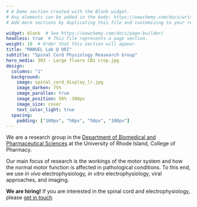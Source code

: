 ```yaml
---
# A Demo section created with the Blank widget.
# Any elements can be added in the body: https://wowchemy.com/docs/writing-markdown-latex/
# Add more sections by duplicating this file and customizing to your requirements.

widget: blank  # See https://wowchemy.com/docs/page-builder/
headless: true  # This file represents a page section.
weight: 10  # Order that this section will appear.
title: "MANUEL Lab @ URI"
subtitle: "Spinal Cord Physiology Reasearch Group"
hero_media: 393 - Large fluoro CB1 crop.jpg
design:
  columns: "1"
  background:
    image: spinal_cord_display_lr.jpg
    image_darken: 75%
    image_parallax: true
    image_position: 50% -300px
    image_size: cover
    text_color_light: true
  spacing:
    padding: ["100px", "50px", "50px", "100px"]
---
```


We are a research group in the [Department of Biomedical and Pharmaceutical Sciences](https://web.uri.edu/pharmacy/bps/) at the University of Rhode Island, College of Pharmacy.

Our main focus of research is the workings of the motor system and how the normal motor function is affected in pathological conditions. To this end, we use *in vivo* electrophysiology, *in vitro* electrophysiology, viral approaches, and imaging.

**We are hiring!** If you are interested in the spinal cord and electrophysiology, please [get in touch](/contact)
